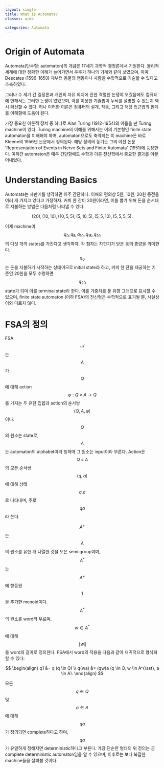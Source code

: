 ```yaml
---
layout: single
title: What is Automata?
classes: wide

categories: Automata
---
```


<script
  src="https://cdn.mathjax.org/mathjax/latest/MathJax.js?config=TeX-AMS-MML_HTMLorMML"
  type="text/javascript">
</script>

# Origin of Automata

Automata(단수형: automaton)의 개념은 17세기 과학적 결정론에서 기원한다.
물리적 세계에 대한 정확한 이해가 늘어가면서 우주가 하나의 기계와 같이 보였으며, 이미 Descates (1596-1650) 때부터 동물의 행동이나 사람을 수학적으로 기술할 수 있다고 추측하였다.

그러나 수 세기 간 결정론과 개인의 자유 의지에 관한 격렬한 논쟁이 오갔음에도 컴퓨터에 한해서는 그러한 논쟁이 없었으며, 이를 이용한 기술법이 두뇌를 설명할 수 있는지 역시 확신할 수 없다.
허나 이러한 이론은 컴퓨터의 설계, 작동, 그리고 해당 접근법의 한계를 이해함에 도움이 된다.

가장 중요한 이론적 장치 중 하나로 Alan Turing (1912-1954)의 이름을 딴 Turing machine이 있다.
Turing machine의 이해를 위해서는 이의 기본형인 finite state automaton을 이해해야 하며, automaton으로도 축약되는 이 machine은 바로 Kleene의 1956년 논문에서 정의된다.
해당 정의의 동기는 그의 이전 논문 'Representation of Events in Nerve Sets and Finite Automata' (1951)에 등장한다.
여하간 automaton은 매우 간단함에도 수학과 이론 전산학에서 중요한 결과를 이끌어내었다.

# Understanding Basics
Automata는 자판기를 생각하면 아주 간단하다.
이해의 편의상 5원, 10원, 20원 동전을 여러 개 가지고 있다고 가정하자.
커피 한 잔이 20원이라면, 이를 뽑기 위해 돈을 순서대로 지불하는 방법은 다음처럼 나타낼 수 있다:

$$ (20), (10, 10), (10, 5, 5), (5, 10, 5), (5, 5, 10), (5, 5, 5, 5). $$

이제 machine이 $$q_{0}, q_{5}, q_{10}, q_{15}, q_{20}$$의 다섯 개의 states를 가진다고 생각하자.
각 첨자는 자판기가 받은 동의 총량을 의미한다.
$$q_0$$는 돈을 지불하기 시작하는 상태이므로 initial state라 하고, 커피 한 잔을 제공하는 기준인 20원을 모두 수령하면 $$q_{20}$$ state가 되며 이를 terminal state라 한다.
이를 가중치를 둔 유향 그래프로 표시할 수 있으며, finite state automaton (이하 FSA)의 전신형은 수학적으로 표기될 뿐, 사실상 이와 다르지 않다.

# FSA의 정의
FSA $$\mathcal{A}$$는 $$A$$가 $$Q$$에 대해 action $$\varphi: Q \times A \rightarrow Q$$를 가지는 두 유한 집합과 action의 순서쌍 $$(Q, A, \varphi)$$이다.
$$Q$$의 원소는 state로, $$A$$는 automaton의 alphabet이라 칭하며 그 원소는 input이라 부른다.
Action은 $$Q \times A$$의 모든 순서쌍 $$(q, a)$$에 대해 상태 $$q.a$$로 나타내며, 주로 $$qa$$라 쓴다.

$$A^{+}$$는 $$A$$의 원소를 유한 개 나열한 것을 모은 semi group이며, $$A^{\ast}$$는 $$A^{+}$$에 항등원 $$1$$을 추가한 monoid이다.
$$A^{\ast}$$의 원소를 word라 부르며, $$w \in A^{\ast}$$에 대해 $$\|w\|$$를 word의 길이로 정의한다.
FSA에서 word의 작용을 다음과 같이 재귀적으로 형식화할 수 있다:

$$
\begin{align}
q1 &= q (q \in Q) \\
q(wa) &= (qw)a (q \in Q, w \in A^{\ast}, a \in A).
\end{align}
$$

모든 $$q \in Q$$ 및 $$a \in A$$에 대해 $$qa$$가 정의되면 complete하다고 하며, $$qa$$가 유일하게 정해지면 deterministic하다고 부른다.
가장 단순한 형태의 위 정의는 곧 complete deterministic automaton임을 알 수 있으며, 이후로는 보다 복잡한 machine들을 살펴볼 것이다.
